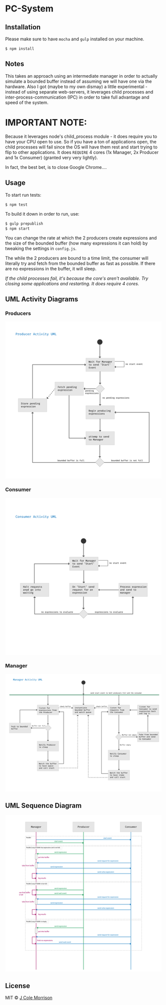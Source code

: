 # PC-System

## Installation

Please make sure to have `mocha` and `gulp` installed on your machine.

```
$ npm install
```

## Notes

This takes an approach using an intermediate manager in order to actually simulate a bounded buffer instead of assuming we will have one via the hardware.  Also I got (maybe to my own dismay) a little experimental - instead of using separate web-servers, it leverages child processes and inter-process-communication (IPC) in order to take full advantage and speed of the system.

# IMPORTANT NOTE:

Because it leverages node's child_process module - it does require you to have your CPU open to use.  So if you have a ton of applications open, the child processes will fail since the OS will have them rest and start trying to flip to other applications.  It does `REQUIRE` 4 cores (1x Manager, 2x Producer and 1x Consumer) (granted very very lightly).

In fact, the best bet, is to close Google Chrome....

## Usage

To start run tests:

```
$ npm test
```

To build it down in order to run, use:

```
$ gulp prepublish
$ npm start
```

You can change the rate at which the 2 producers create expressions and the size of the bounded buffer (how many expressions it can hold) by tweaking the settings in `config.js`.

The while the 2 producers are bound to a time limit, the consumer will literally try and fetch from the bounded buffer as fast as possible.  If there are no expressions in the buffer, it will sleep.

*If the child processes fail, it's because the core's aren't available.  Try closing some applications and restarting.  It does require 4 cores.*


## UML Activity Diagrams

### Producers

![Producer Activity UML Diagram](/img/producer-uml-activity.png?raw=true)

### Consumer

![Consumer Activity UML Diagram](/img/consumer-uml-activity.png?raw=true)

### Manager

![Manager Activity UML Diagram](/img/manager-uml-activity.png?raw=true)

## UML Sequence Diagram

![UML Sequence Diagram](/img/pc-sequence-uml.png?raw=true)

## License

MIT © [J Cole Morrison](start.jcolemorrison.com)

